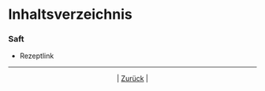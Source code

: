 # Inhaltsverzeichnis

### Saft

- Rezeptlink



------

<p align="center">| <a href="../index.md">Zurück</a> |</p>

